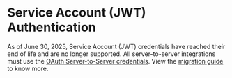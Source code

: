 # Service Account (JWT) Authentication

<InlineAlert slots="text"/>

As of June 30, 2025, Service Account (JWT) credentials have reached their end of life and are no longer supported. All server-to-server integrations must use the [OAuth Server-to-Server credentials](../../authentication/ServerToServerAuthentication/implementation.md). View the [migration guide](../../authentication/ServerToServerAuthentication/migration.md) to know more.
